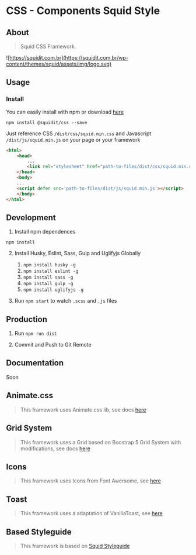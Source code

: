 # CSS - Components Squid Style

## About

> Squid CSS Framework.

![https://squidit.com.br](https://squidit.com.br/wp-content/themes/squid/assets/img/logo.svg)

## Usage

### Install

You can easily install with npm or download [here](https://github.com/squidit/css/releases)

`npm install @squidit/css --save`



Just reference CSS `/dist/css/squid.min.css` and Javascript `/dist/js/squid.min.js` on your page or your framework

```html
<html>
    <head>
        ...
        <link rel="stylesheet" href="path-to-files/dist/css/squid.min.css">
    </head>
    <body>
    ...
    <script defer src='path-to-files/dist/js/squid.min.js'></script>
    </body>
</html>
```

## Development

1. Install npm dependences

`npm install`

2. Install Husky, Eslint, Sass, Gulp and Uglifyjs Globally
    1. `npm install husky -g`
    2. `npm install eslint -g`
    3. `npm install sass -g`
    4. `npm install gulp -g`
    5. `npm install uglifyjs -g`

3. Run `npm start` to watch `.scss` and `.js` files

## Production

1. Run `npm run dist`

2. Commit and Push to Git Remote

## Documentation

Soon

## Animate.css

> This framework uses Animate.css lib, see docs [here](https://animate.style/)

## Grid System

> This framework uses a Grid based on Boostrap 5 Grid System with modifications, see docs [here](https://getbootstrap.com/docs/5.0/)

## Icons

> This framework uses Icons from Font Awersome, see [here](https://fontawesome.com/)

## Toast

> This framework uses a adaptation of VanillaToast, see [here](https://github.com/talsu/vanilla-toast)

## Based Styleguide

> This framework is based on [Squid Styleguide](https://www.figma.com/file/jgIT00DpxPCgaFwxlN7BZv/PADRONIZA%C3%87%C3%83O?node-id=0%3A1)